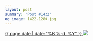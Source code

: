 ```yaml
---
layout: post
summary: 'Post #1422'
og_image: 1422-1280.jpg
---
```


<p>
 <time>
  <a href="/1422">
   {{ page.date | date: "%B %-d, %Y" }}
  </a>
 </time>
 <a href="/1422">
  <img data-taken="8/3/2021" sizes="(min-width: 700px) 50vw, calc(100vw - 2rem)" src="{{ site.assets_url }}/1422-640.jpg" srcset="{{ site.assets_url }}/1422-320.jpg 320w, {{ site.assets_url }}/1422-640.jpg 640w, {{ site.assets_url }}/1422-960.jpg 960w, {{ site.assets_url }}/1422-1280.jpg 1280w"/>
 </a>
</p>
